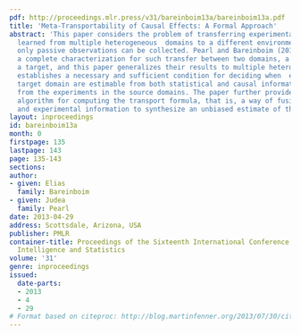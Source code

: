 ```yaml
---
pdf: http://proceedings.mlr.press/v31/bareinboim13a/bareinboim13a.pdf
title: 'Meta-Transportability of Causal Effects: A Formal Approach'
abstract: 'This paper considers the problem of transferring experimental findings
  learned from multiple heterogeneous  domains to a different environment, in which
  only passive observations can be collected. Pearl and Bareinboim (2011) established
  a complete characterization for such transfer between two domains, a source and
  a target, and this paper generalizes their results to multiple heterogeneous domains.  It
  establishes a necessary and sufficient condition for deciding when  effects in the
  target domain are estimable from both statistical and causal information transferred
  from the experiments in the source domains. The paper further provides a complete
  algorithm for computing the transport formula, that is, a way of fusing observational
  and experimental information to synthesize an unbiased estimate of the desired effects. '
layout: inproceedings
id: bareinboim13a
month: 0
firstpage: 135
lastpage: 143
page: 135-143
sections: 
author:
- given: Elias
  family: Bareinboim
- given: Judea
  family: Pearl
date: 2013-04-29
address: Scottsdale, Arizona, USA
publisher: PMLR
container-title: Proceedings of the Sixteenth International Conference on Artificial
  Intelligence and Statistics
volume: '31'
genre: inproceedings
issued:
  date-parts:
  - 2013
  - 4
  - 29
# Format based on citeproc: http://blog.martinfenner.org/2013/07/30/citeproc-yaml-for-bibliographies/
---
```

